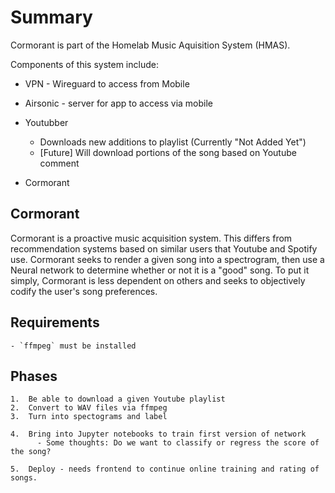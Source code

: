 # Summary
Cormorant is part of the Homelab Music Aquisition System (HMAS).

Components of this system include:
- VPN - Wireguard to access from Mobile
- Airsonic - server for app to access via mobile
- Youtubber
	+ Downloads new additions to playlist (Currently "Not Added Yet")
	+ [Future] Will download portions of the song based on Youtube comment

- Cormorant

## Cormorant

Cormorant is a proactive music acquisition system.  This differs from recommendation systems based on similar users that Youtube and Spotify use.  Cormorant seeks to render a given song into a spectrogram, then use a Neural network to determine whether or not it is a "good" song.  To put it simply, Cormorant is less dependent on others and seeks to objectively codify the user's song preferences.


## Requirements
	- `ffmpeg` must be installed

## Phases
	1.  Be able to download a given Youtube playlist
	2.  Convert to WAV files via ffmpeg
	3.  Turn into spectograms and label

	4.  Bring into Jupyter notebooks to train first version of network
		  - Some thoughts: Do we want to classify or regress the score of the song?

	5.  Deploy - needs frontend to continue online training and rating of songs.

